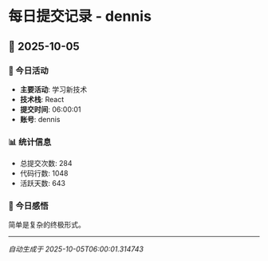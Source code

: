 # 每日提交记录 - dennis

## 📅 2025-10-05

### 🎯 今日活动
- **主要活动**: 学习新技术
- **技术栈**: React
- **提交时间**: 06:00:01
- **账号**: dennis

### 📊 统计信息
- 总提交次数: 284
- 代码行数: 1048
- 活跃天数: 643

### 💭 今日感悟
简单是复杂的终极形式。

---
*自动生成于 2025-10-05T06:00:01.314743*
